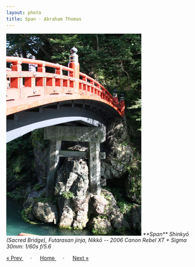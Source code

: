 ```yaml
---
layout: photo
title: Span · Abraham Thomas
---
```


<img src="/assets/photos/Span.jpg" width="360px" class="photo">

<i>
**Span**  
Shinkyō (Sacred Bridge), Futarasan jinja, Nikkō -- 2006  
Canon Rebel XT + Sigma 30mm: 1/60s f/5.6
</i>

<a href="/gallery/incense"> &laquo; Prev </a> &emsp; · &emsp; 
<a href="/gallery"> Home </a> &emsp; · &emsp; 
<a href="/gallery/texture"> Next &raquo; </a>
